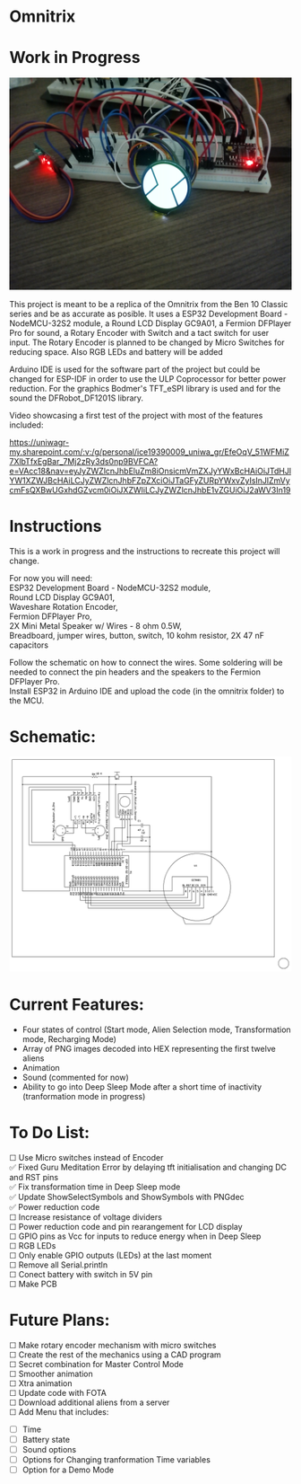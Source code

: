 # Omnitrix

# Work in Progress  

![IMG_20230619_164351](media/Images/IMG_20230619_164351.jpg) 


This project is meant to be a replica of the Omnitrix from the Ben 10 Classic series and be as accurate as posible. It uses a ESP32 Development Board - NodeMCU-32S2 module, a Round LCD Display GC9A01, a Fermion DFPlayer Pro for sound, a Rotary Encoder with Switch and a tact switch for user input.
The Rotary Encoder is planned to be changed by Micro Switches for reducing space. Also RGB LEDs and battery will be added  

Arduino IDE is used for the software part of the project but could be changed for ESP-IDF in order to use the ULP Coprocessor for better power reduction. For the graphics Bodmer's TFT_eSPI library is used and for the sound the DFRobot_DF1201S library.  


Video showcasing a first test of the project with most of the features included:  

https://uniwagr-my.sharepoint.com/:v:/g/personal/ice19390009_uniwa_gr/EfeOqV_51WFMiZ7XlbTfxEgBar_7Mj2zRy3ds0np9BVFCA?e=VAcc18&nav=eyJyZWZlcnJhbEluZm8iOnsicmVmZXJyYWxBcHAiOiJTdHJlYW1XZWJBcHAiLCJyZWZlcnJhbFZpZXciOiJTaGFyZURpYWxvZyIsInJlZmVycmFsQXBwUGxhdGZvcm0iOiJXZWIiLCJyZWZlcnJhbE1vZGUiOiJ2aWV3In19

# Instructions
This is a work in progress and the instructions to recreate this project will change.  
  
For now you will need:  
ESP32 Development Board - NodeMCU-32S2 module,  
Round LCD Display GC9A01,  
Waveshare Rotation Encoder,  
Fermion DFPlayer Pro,  
2X Mini Metal Speaker w/ Wires - 8 ohm 0.5W,  
Breadboard, jumper wires, button, switch, 10 kohm resistor, 2X 47 nF capacitors
  
Follow the schematic on how to connect the wires. Some soldering will be needed to connect the pin headers and the speakers to the Fermion DFPlayer Pro.  
Install ESP32 in Arduino IDE and upload the code (in the omnitrix folder) to the MCU.

# Schematic:  
![omnitrix_schematic_v4](media/Images/omnitrix_schematic_v4.1.bmp) 

# Current Features:  
- Four states of control (Start mode, Alien Selection mode, Transformation mode, Recharging Mode)
- Array of PNG images decoded into HEX representing the first twelve aliens  
- Animation  
- Sound (commented for now)  
- Ability to go into Deep Sleep Mode after a short time of inactivity (tranformation mode in progress)  
  

# To Do List:  
☐ Use Micro switches instead of Encoder  
✅ Fixed Guru Meditation Error by delaying tft initialisation and changing DC and RST pins  
✅ Fix transformation time in Deep Sleep mode  
✅ Update ShowSelectSymbols and ShowSymbols with PNGdec  
✅ Power reduction code  
☐ Increase resistance of voltage dividers  
☐ Power reduction code and pin rearangement for LCD display  
☐ GPIO pins as Vcc for inputs to reduce energy when in Deep Sleep  
☐ RGB LEDs  
☐ Only enable GPIO outputs (LEDs) at the last moment  
☐ Remove all Serial.println  
☐ Conect battery with switch in 5V pin  
☐ Make PCB  
	
# Future Plans:  
☐ Make rotary encoder mechanism with micro switches  
☐ Create the rest of the mechanics using a CAD program  
☐ Secret combination for Master Control Mode  
☐ Smoother animation  
☐ Xtra animation  
☐ Update code with FOTA  
☐ Download additional aliens from a server  
☐ Add Menu that includes:  
- ☐ Time  
- ☐ Battery state  
- ☐ Sound options  
- ☐ Options for Changing tranformation Time variables  
- ☐ Option for a Demo Mode  
